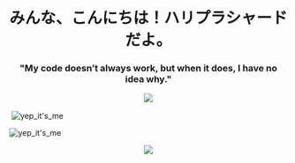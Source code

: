 
<h1 align="center">みんな、こんにちは！ハリプラシャードだよ。</h1>
<h3 align="center">"My code doesn’t always work, but when it does, I have no idea why."
</h3>

<p align="center"> 
    <img src="https://image.myanimelist.net/ui/c_FnsZXctHBaHmAVLh2SIo9KeK5iB0b-djklB2Tyodqpp6srngJCTiCw6qHdVxpb4rCJWQQ_vybtao6bndacGxmvHGF35mwje63-51PsNpR4fh7Ld7VpoIFookgJvwmB2caOCpFsP6xBzJAI0DWkK3aaATUaQdFtSjjASEPZNSU">
</p>
<p>&nbsp;<img align="center" src="https://github-readme-stats.vercel.app/api?username=Hariprashaad-SR&show_icons=true&locale=en&count-private=true" alt="yep_it's_me" /></p>

<p><img align="center" src="https://github-readme-streak-stats.herokuapp.com/?user=Hariprashaad-SR&count-private=true" alt="yep_it's_me" /></p>

<p align="center"> 
    <img src="https://i.pinimg.com/originals/6e/0d/26/6e0d26ebbb7fc78d743047f03d80377d.jpg">
</p>
